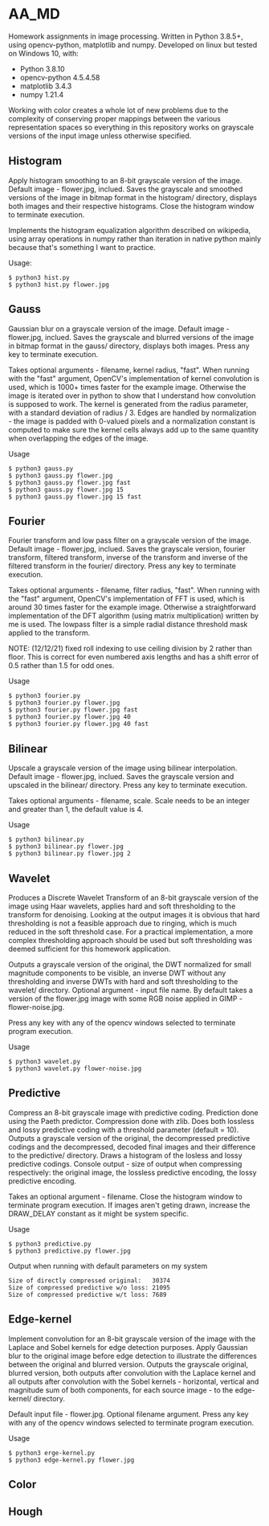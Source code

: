 # AA_MD
Homework assignments in image processing. Written in Python 3.8.5+, using opencv-python, matplotlib and numpy. Developed on linux but tested on Windows 10, with:
- Python 3.8.10
- opencv-python 4.5.4.58
- matplotlib 3.4.3
- numpy 1.21.4

Working with color creates a whole lot of new problems due to the complexity of conserving proper mappings between the various representation spaces so everything in this repository works on grayscale versions of the input image unless otherwise specified.

## Histogram
Apply histogram smoothing to an 8-bit grayscale version of the image. Default image - flower.jpg, inclued. Saves the grayscale and smoothed versions of the image in bitmap format in the histogram/ directory, displays both images and their respective histograms. Close the histogram window to terminate execution.

Implements the histogram equalization algorithm described on wikipedia, using array operations in numpy rather than iteration in native python mainly because that's something I want to practice.

Usage:

```
$ python3 hist.py
$ python3 hist.py flower.jpg
```
## Gauss
Gaussian blur on a grayscale version of the image. Default image - flower.jpg, inclued. Saves the grayscale and blurred versions of the image in bitmap format in the gauss/ directory, displays both images. Press any key to terminate execution.

Takes optional arguments - filename, kernel radius, "fast". When running with the "fast" argument, OpenCV's implementation of kernel convolution is used, which is 1000+ times faster for the example image. Otherwise the image is iterated over in python to show that I understand how convolution is supposed to work. The kernel is generated from the radius parameter, with a standard deviation of radius / 3. Edges are handled by normalization - the image is padded with 0-valued pixels and a normalization constant is computed to make sure the kernel cells always add up to the same quantity when overlapping the edges of the image.

Usage

```
$ python3 gauss.py
$ python3 gauss.py flower.jpg
$ python3 gauss.py flower.jpg fast
$ python3 gauss.py flower.jpg 15
$ python3 gauss.py flower.jpg 15 fast
```


## Fourier
Fourier transform and low pass filter on a grayscale version of the image. Default image - flower.jpg, inclued. Saves the grayscale version, fourier transform, filtered transform, inverse of the transform and inverse of the filtered transform in the fourier/ directory. Press any key to terminate execution.

Takes optional arguments - filename, filter radius, "fast". When running with the "fast" argument, OpenCV's implementation of FFT is used, which is around 30 times faster for the example image. Otherwise a straightforward implementation of the DFT algorithm (using matrix multiplication) written by me is used. The lowpass filter is a simple radial distance threshold mask applied to the transform.

NOTE: (12/12/21) fixed roll indexing to use ceiling division by 2 rather than floor. This is correct for even numbered axis lengths and has a shift error of 0.5 rather than 1.5 for odd ones.

Usage

```
$ python3 fourier.py
$ python3 fourier.py flower.jpg
$ python3 fourier.py flower.jpg fast
$ python3 fourier.py flower.jpg 40
$ python3 fourier.py flower.jpg 40 fast
```

## Bilinear
Upscale a grayscale version of the image using bilinear interpolation. Default image - flower.jpg, inclued. Saves the grayscale version and upscaled in the bilinear/ directory. Press any key to terminate execution.

Takes optional arguments - filename, scale. Scale needs to be an integer and greater than 1, the default value is 4. 

Usage

```
$ python3 bilinear.py
$ python3 bilinear.py flower.jpg
$ python3 bilinear.py flower.jpg 2
```

## Wavelet
Produces a Discrete Wavelet Transform of an 8-bit grayscale version of the image using Haar wavelets, applies hard and soft thresholding to the transform for denoising. Looking at the output images it is obvious that hard thresholding is not a feasible approach due to ringing, which is much reduced in the soft threshold case. For a practical implementation, a more complex thresholding approach should be used but soft thresholding was deemed sufficient for this homework application.

Outputs a grayscale version of the original, the DWT normalized for small magnitude components to be visible, an inverse DWT without any thresholding and inverse DWTs with hard and soft thresholding to the wavelet/ directory. Optional argument - input file name. By default takes a version of the flower.jpg image with some RGB noise applied in GIMP - flower-noise.jpg.

Press any key with any of the opencv windows selected to terminate program execution.

Usage

```
$ python3 wavelet.py
$ python3 wavelet.py flower-noise.jpg
```

## Predictive
Compress an 8-bit grayscale image with predictive coding. Prediction done using the Paeth predictor. Compression done with zlib. Does both lossless and lossy predictive coding with a threshold parameter (default = 10). Outputs a grayscale version of the original, the decompressed predictive codings and the decompressed, decoded final images and their difference to the predictive/ directory. Draws a histogram of the losless and lossy predictive codings. Console output - size of output when compressing respectively: the original image, the lossless predictive encoding, the lossy predictive encoding.

Takes an optional argument - filename. Close the histogram window to terminate program execution. If images aren't geting drawn, increase the DRAW_DELAY constant as it might be system specific.

Usage

```
$ python3 predictive.py
$ python3 predictive.py flower.jpg
```

Output when running with default parameters on my system

```
Size of directly compressed original:   30374
Size of compressed predictive w/o loss: 21095
Size of compressed predictive w/t loss: 7689
```

## Edge-kernel
Implement convolution for an 8-bit grayscale version of the image with the Laplace and Sobel kernels for edge detection purposes. Apply Gaussian blur to the original image before edge detection to illustrate the differences between the original and blurred version. Outputs the grayscale original, blurred version, both outputs after convolution with the Laplace kernel and all outputs after convolution with the Sobel kernels - horizontal, vertical and magnitude sum of both components, for each source image - to the edge-kernel/ directory.

Default input file - flower.jpg. Optional filename argument. Press any key with any of the opencv windows selected to terminate program execution.

Usage

```
$ python3 erge-kernel.py
$ python3 edge-kernel.py flower.jpg
```

## Color


## Hough